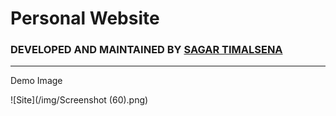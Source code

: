 <h1> Personal Website </h1>


### DEVELOPED AND MAINTAINED BY [SAGAR TIMALSENA](https://timalsenasagar.com.np) 

___
Demo Image

![Site](/img/Screenshot (60).png)


